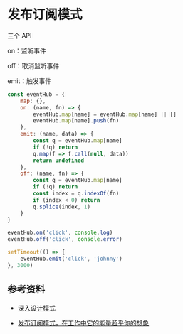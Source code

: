 # 发布订阅模式



三个 API

on：监听事件

off：取消监听事件

emit：触发事件



```javascript
const eventHub = {
    map: {},
    on: (name, fn) => {
        eventHub.map[name] = eventHub.map[name] || []
        eventHub.map[name].push(fn)
    },
    emit: (name, data) => {
        const q = eventHub.map[name]
        if (!q) return
        q.map(f => f.call(null, data))
        return undefined
    },
    off: (name, fn) => {
        const q = eventHub.map[name]
        if (!q) return
        const index = q.indexOf(fn)
        if (index < 0) return
        q.splice(index, 1)
    }
}

eventHub.on('click', console.log)
eventHub.off('click', console.error)

setTimeout(() => {
    eventHub.emit('click', 'johnny')
}, 3000)
```









## 参考资料

-   [深入设计模式](https://refactoringguru.cn/design-patterns/singleton)

-   [发布订阅模式，在工作中它的能量超乎你的想象](https://mp.weixin.qq.com/s?__biz=MzI1ODk2Mjk0Nw==&mid=2247484667&idx=1&sn=2e889204c79ff4a2076fb86190882fa4&chksm=ea016797dd76ee81a873f0e7d8b7d1cc8d11f9e840e1fcd55181ad6b858e661ed7a2b28960f1&mpshare=1&scene=1&srcid=&sharer_sharetime=1569457860757&sharer_shareid=778ad5bf3b27e0078eb105d7277263f6#rd)
